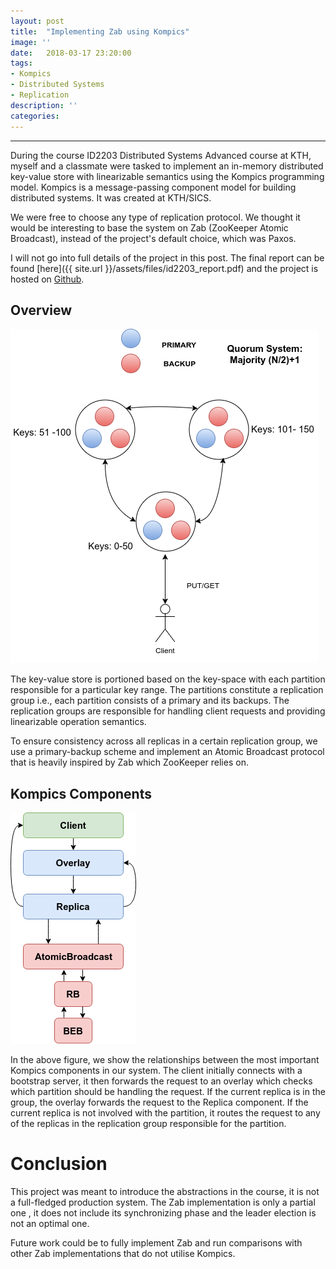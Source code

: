 ```yaml
---
layout: post
title:  "Implementing Zab using Kompics"
image: ''
date:   2018-03-17 23:20:00
tags:
- Kompics
- Distributed Systems
- Replication
description: ''
categories:
---
```


---
During the course ID2203 Distributed Systems Advanced course at KTH, myself and a classmate were tasked to implement an in-memory distributed key-value store with
linearizable semantics using the Kompics programming model. Kompics is a message-passing component model for building distributed systems. It was created at KTH/SICS.

We were free to choose any type of replication protocol. We thought it would be interesting to base the system on Zab (ZooKeeper Atomic Broadcast),
instead of the project's default choice, which was Paxos.

I will not go into full details of the project in this post. The final report can be found [here]({{ site.url }}/assets/files/id2203_report.pdf) and the project is hosted on [Github](https://github.com/Max-Meldrum/id2203-project).


## Overview
![](../assets/img/posts/kompics-zab/architecture.png)

The key-value store is portioned based on the key-space with each partition
responsible for a particular key range. The partitions constitute a 
replication group i.e., each partition consists of a primary and its backups. The
replication groups are responsible for handling client requests and providing
linearizable operation semantics.

To ensure consistency across all replicas in a certain
replication group, we use a primary-backup scheme and implement an Atomic
Broadcast protocol that is heavily inspired by Zab which ZooKeeper relies on.

## Kompics Components

![](../assets/img/posts/kompics-zab/components.png)

In the above figure, we show the relationships between the most important Kompics
components in our system. The client initially connects with a bootstrap
server, it then forwards the request to an overlay which checks which partition
should be handling the request. If the current replica is in the group, the
overlay forwards the request to the Replica component. If the current replica
is not involved with the partition, it routes the request to any of the replicas
in the replication group responsible for the partition.


# Conclusion

This project was meant to introduce the abstractions in the course, it is not a full-fledged production system. The Zab implementation is only a partial one
, it does not include its synchronizing phase and the leader election is not an optimal one.

Future work could be to fully implement Zab and run comparisons with other Zab implementations that do not utilise Kompics.

